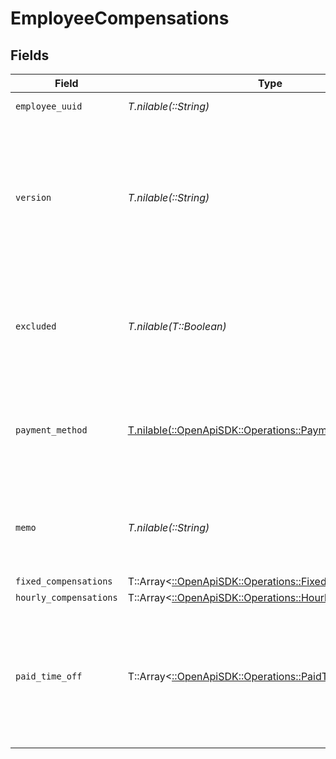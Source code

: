 # EmployeeCompensations


## Fields

| Field                                                                                                                                                                                                       | Type                                                                                                                                                                                                        | Required                                                                                                                                                                                                    | Description                                                                                                                                                                                                 |
| ----------------------------------------------------------------------------------------------------------------------------------------------------------------------------------------------------------- | ----------------------------------------------------------------------------------------------------------------------------------------------------------------------------------------------------------- | ----------------------------------------------------------------------------------------------------------------------------------------------------------------------------------------------------------- | ----------------------------------------------------------------------------------------------------------------------------------------------------------------------------------------------------------- |
| `employee_uuid`                                                                                                                                                                                             | *T.nilable(::String)*                                                                                                                                                                                       | :heavy_minus_sign:                                                                                                                                                                                          | The UUID of the employee.                                                                                                                                                                                   |
| `version`                                                                                                                                                                                                   | *T.nilable(::String)*                                                                                                                                                                                       | :heavy_minus_sign:                                                                                                                                                                                          | The current version of this employee compensation from the prepared payroll. See the [versioning guide](https://docs.gusto.com/embedded-payroll/docs/idempotency) for information on how to use this field. |
| `excluded`                                                                                                                                                                                                  | *T.nilable(T::Boolean)*                                                                                                                                                                                     | :heavy_minus_sign:                                                                                                                                                                                          | This employee will be excluded from payroll calculation and will not be paid for the payroll.                                                                                                               |
| `payment_method`                                                                                                                                                                                            | [T.nilable(::OpenApiSDK::Operations::PaymentMethod)](../../models/operations/paymentmethod.md)                                                                                                              | :heavy_minus_sign:                                                                                                                                                                                          | The employee's compensation payment method. Invalid values will be ignored.                                                                                                                                 |
| `memo`                                                                                                                                                                                                      | *T.nilable(::String)*                                                                                                                                                                                       | :heavy_minus_sign:                                                                                                                                                                                          | Custom text that will be printed as a personal note to the employee on a paystub.                                                                                                                           |
| `fixed_compensations`                                                                                                                                                                                       | T::Array<[::OpenApiSDK::Operations::FixedCompensations](../../models/operations/fixedcompensations.md)>                                                                                                     | :heavy_minus_sign:                                                                                                                                                                                          | N/A                                                                                                                                                                                                         |
| `hourly_compensations`                                                                                                                                                                                      | T::Array<[::OpenApiSDK::Operations::HourlyCompensations](../../models/operations/hourlycompensations.md)>                                                                                                   | :heavy_minus_sign:                                                                                                                                                                                          | N/A                                                                                                                                                                                                         |
| `paid_time_off`                                                                                                                                                                                             | T::Array<[::OpenApiSDK::Operations::PaidTimeOff](../../models/operations/paidtimeoff.md)>                                                                                                                   | :heavy_minus_sign:                                                                                                                                                                                          | An array of all paid time off the employee is eligible for this pay period. Each paid time off object can be the name or the specific policy_uuid.                                                          |